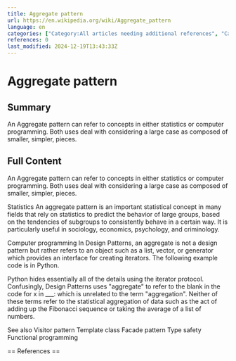 ```yaml
---
title: Aggregate pattern
url: https://en.wikipedia.org/wiki/Aggregate_pattern
language: en
categories: ["Category:All articles needing additional references", "Category:All stub articles", "Category:Articles needing additional references from March 2024", "Category:Articles with example Python (programming language) code", "Category:Articles with short description", "Category:Computer programming stubs", "Category:Short description matches Wikidata", "Category:Software design patterns", "Category:Statistics stubs"]
references: 0
last_modified: 2024-12-19T13:43:33Z
---
```


# Aggregate pattern

## Summary

An Aggregate pattern can refer to concepts in either statistics or computer programming. Both uses deal with considering a large case as composed of smaller, simpler, pieces.

## Full Content

An Aggregate pattern can refer to concepts in either statistics or computer programming. Both uses deal with considering a large case as composed of smaller, simpler, pieces.

Statistics
An aggregate pattern is an important statistical concept in many fields that rely on statistics to predict the behavior of large groups, based on the tendencies of subgroups to consistently behave in a certain way. It is particularly useful in sociology, economics, psychology, and criminology.

Computer programming
In Design Patterns, an aggregate is not a design pattern but rather refers to an object such as a list, vector, or generator which provides an interface for creating iterators. The following example code is in Python.

Python hides essentially all of the details using the iterator protocol. Confusingly, Design Patterns uses "aggregate" to refer to the blank in the code for x in ___: which is unrelated to the term "aggregation". Neither of these terms refer to the statistical aggregation of data such as the act of adding up the Fibonacci sequence or taking the average of a list of numbers.

See also
Visitor pattern
Template class
Facade pattern
Type safety
Functional programming


== References ==
